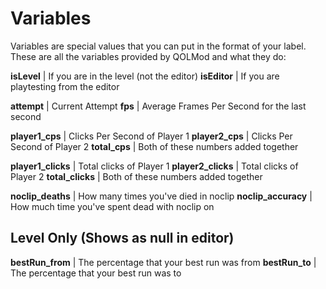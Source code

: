 # Variables
Variables are special values that you can put in the format of your label.
These are all the variables provided by QOLMod and what they do:

**isLevel** | If you are in the level (not the editor)
**isEditor** | If you are playtesting from the editor

**attempt** | Current Attempt
**fps** | Average Frames Per Second for the last second

**player1_cps** | Clicks Per Second of Player 1
**player2_cps** | Clicks Per Second of Player 2
**total_cps** | Both of these numbers added together

**player1_clicks** | Total clicks of Player 1
**player2_clicks** | Total clicks of Player 2
**total_clicks** | Both of these numbers added together

**noclip_deaths** | How many times you've died in noclip
**noclip_accuracy** | How much time you've spent dead with noclip on

## Level Only (Shows as **null** in editor)

**bestRun_from** | The percentage that your best run was from
**bestRun_to**   | The percentage that your best run was to